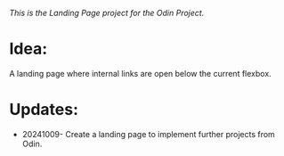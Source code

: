 *This is the Landing Page project for the Odin Project.*
# Idea:
A landing page where internal links are open below the current flexbox.

# Updates:
- 20241009- Create a landing page to implement further projects from Odin.

